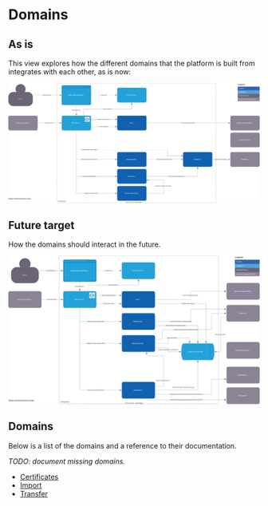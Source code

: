 # Domains

## As is

This view explores how the different domains that the platform is built from
integrates with each other, as is now:

![Exploded view of EnergyOrigin](../diagrams/domain-as-is.drawio.svg)

## Future target

How the domains should interact in the future.

![Exploded view of EnergyOrigin](../diagrams/domain-target.drawio.svg)

## Domains

Below is a list of the domains and a reference to their documentation.

*TODO: document missing domains.*

- [Certificates](certificates.md)
- [Import](import.md)
- [Transfer](transfer.md)
